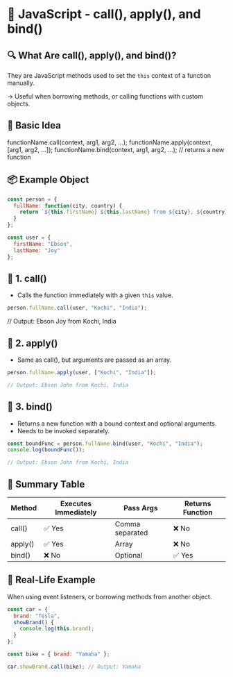 # 📘 JavaScript - call(), apply(), and bind()

## 🔍 What Are call(), apply(), and bind()?

They are JavaScript methods used to set the `this` context of a function manually.

→ Useful when borrowing methods, or calling functions with custom objects.

## 🧠 Basic Idea

functionName.call(context, arg1, arg2, ...);
functionName.apply(context, [arg1, arg2, ...]);
functionName.bind(context, arg1, arg2, ...); // returns a new function

## 📦 Example Object

```js
const person = {
  fullName: function(city, country) {
    return `${this.firstName} ${this.lastName} from ${city}, ${country}`;
  }
};

const user = {
  firstName: "Ebson",
  lastName: "Joy"
};

```
## 📌 1. call()
- Calls the function immediately with a given `this` value.
```js
person.fullName.call(user, "Kochi", "India");
```
// Output: Ebson Joy from Kochi, India
## 📌 2. apply()
- Same as call(), but arguments are passed as an array.
```js
person.fullName.apply(user, ["Kochi", "India"]);

// Output: Ebson John from Kochi, India
```
## 📌 3. bind()
- Returns a new function with a bound context and optional arguments.
- Needs to be invoked separately.
```js
const boundFunc = person.fullName.bind(user, "Kochi", "India");
console.log(boundFunc());

// Output: Ebson John from Kochi, India
```
## 🔄 Summary Table

| Method  | Executes Immediately | Pass Args       | Returns Function |
| ------- | -------------------- | --------------- | ---------------- |
| call()  | ✅ Yes                | Comma separated | ❌ No             |
| apply() | ✅ Yes                | Array           | ❌ No             |
| bind()  | ❌ No                 | Optional        | ✅ Yes            |

## 📌 Real-Life Example

When using event listeners, or borrowing methods from another object.
```js
const car = {
  brand: "Tesla",
  showBrand() {
    console.log(this.brand);
  }
};

const bike = { brand: "Yamaha" };

car.showBrand.call(bike); // Output: Yamaha

